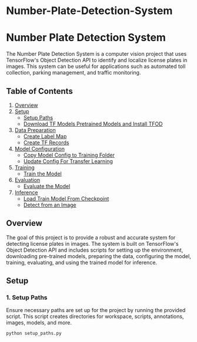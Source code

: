 # Number-Plate-Detection-System

# Number Plate Detection System

The Number Plate Detection System is a computer vision project that uses TensorFlow's Object Detection API to identify and localize license plates in images. This system can be useful for applications such as automated toll collection, parking management, and traffic monitoring.

## Table of Contents
1. [Overview](#overview)
2. [Setup](#setup)
   - [Setup Paths](#1-setup-paths)
   - [Download TF Models Pretrained Models and Install TFOD](#2-download-tf-models-pretrained-models-and-install-tfod)
3. [Data Preparation](#data-preparation)
   - [Create Label Map](#3-create-label-map)
   - [Create TF Records](#4-create-tf-records)
4. [Model Configuration](#model-configuration)
   - [Copy Model Config to Training Folder](#5-copy-model-config-to-training-folder)
   - [Update Config For Transfer Learning](#6-update-config-for-transfer-learning)
5. [Training](#training)
   - [Train the Model](#7-train-the-model)
6. [Evaluation](#evaluation)
   - [Evaluate the Model](#8-evaluate-the-model)
7. [Inference](#inference)
   - [Load Train Model From Checkpoint](#9-load-train-model-from-checkpoint)
   - [Detect from an Image](#10-detect-from-an-image)


## Overview

The goal of this project is to provide a robust and accurate system for detecting license plates in images. The system is built on TensorFlow's Object Detection API and includes scripts for setting up the environment, downloading pre-trained models, preparing the data, configuring the model, training, evaluating, and using the trained model for inference.

## Setup

### 1. Setup Paths
Ensure necessary paths are set up for the project by running the provided script. This script creates directories for workspace, scripts, annotations, images, models, and more.

```bash
python setup_paths.py

